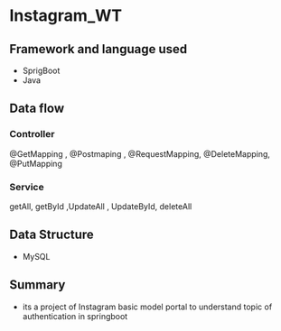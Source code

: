 # Instagram_WT
## Framework and language used
* SprigBoot  
* Java

## Data flow

### Controller 
@GetMapping , @Postmaping , @RequestMapping, @DeleteMapping, @PutMapping

### Service 
getAll, getById ,UpdateAll , UpdateById, deleteAll

## Data Structure
* MySQL

## Summary
* its a project of Instagram basic model portal to understand topic of authentication in springboot

